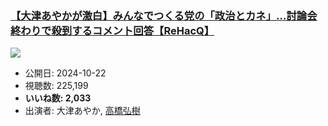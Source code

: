 ### [【大津あやかが激白】みんなでつくる党の「政治とカネ」…討論会終わりで殺到するコメント回答【ReHacQ】](https://www.youtube.com/watch?v=fiCJgcV6h1w)
[![](https://img.youtube.com/vi/fiCJgcV6h1w/sddefault.jpg)](https://www.youtube.com/watch?v=fiCJgcV6h1w)
-   公開日: 2024-10-22
-   視聴数: 225,199
-   **いいね数: 2,033**
-   出演者: 大津あやか, [高橋弘樹](/rehacq_fan/people/高橋弘樹 "wikilink")
